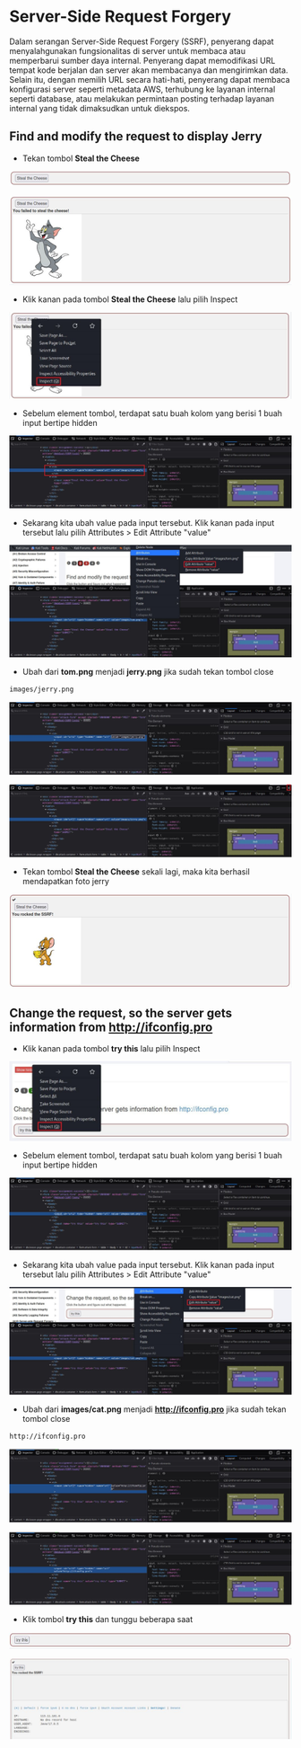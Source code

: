 # Server-Side Request Forgery
Dalam serangan Server-Side Request Forgery (SSRF), penyerang dapat menyalahgunakan fungsionalitas di server untuk membaca atau memperbarui sumber daya internal. Penyerang dapat memodifikasi URL tempat kode berjalan dan server akan membacanya dan mengirimkan data. Selain itu, dengan memilih URL secara hati-hati, penyerang dapat membaca konfigurasi server seperti metadata AWS, terhubung ke layanan internal seperti database, atau melakukan permintaan posting terhadap layanan internal yang tidak dimaksudkan untuk diekspos.

## Find and modify the request to display Jerry
- Tekan tombol **Steal the Cheese**

![alt text](https://github.com/rahardian-dwi-saputra/webgoat/blob/main/assets/Server-side%20request%20forgery/ssrf%201.JPG)

![alt text](https://github.com/rahardian-dwi-saputra/webgoat/blob/main/assets/Server-side%20request%20forgery/ssrf%202.JPG)

- Klik kanan pada tombol **Steal the Cheese** lalu pilih Inspect

![alt text](https://github.com/rahardian-dwi-saputra/webgoat/blob/main/assets/Server-side%20request%20forgery/ssrf%203.JPG)

- Sebelum element tombol, terdapat satu buah kolom yang berisi 1 buah input bertipe hidden

![alt text](https://github.com/rahardian-dwi-saputra/webgoat/blob/main/assets/Server-side%20request%20forgery/ssrf%204.JPG)

- Sekarang kita ubah value pada input tersebut. Klik kanan pada input tersebut lalu pilih Attributes > Edit Attribute "value"

![alt text](https://github.com/rahardian-dwi-saputra/webgoat/blob/main/assets/Server-side%20request%20forgery/ssrf%205.JPG)

- Ubah dari **tom.png** menjadi **jerry.png** jika sudah tekan tombol close
```sh
images/jerry.png
```

![alt text](https://github.com/rahardian-dwi-saputra/webgoat/blob/main/assets/Server-side%20request%20forgery/ssrf%206.JPG)

![alt text](https://github.com/rahardian-dwi-saputra/webgoat/blob/main/assets/Server-side%20request%20forgery/ssrf%207.JPG)

-  Tekan tombol **Steal the Cheese** sekali lagi, maka kita berhasil mendapatkan foto jerry

![alt text](https://github.com/rahardian-dwi-saputra/webgoat/blob/main/assets/Server-side%20request%20forgery/ssrf%208.JPG)

## Change the request, so the server gets information from http://ifconfig.pro
- Klik kanan pada tombol **try this** lalu pilih Inspect

![alt text](https://github.com/rahardian-dwi-saputra/webgoat/blob/main/assets/Server-side%20request%20forgery/ssrf%209.JPG)

- Sebelum element tombol, terdapat satu buah kolom yang berisi 1 buah input bertipe hidden

![alt text](https://github.com/rahardian-dwi-saputra/webgoat/blob/main/assets/Server-side%20request%20forgery/ssrf%2010.JPG)

- Sekarang kita ubah value pada input tersebut. Klik kanan pada input tersebut lalu pilih Attributes > Edit Attribute "value"

![alt text](https://github.com/rahardian-dwi-saputra/webgoat/blob/main/assets/Server-side%20request%20forgery/ssrf%2011.JPG)

- Ubah dari **images/cat.png** menjadi **http://ifconfig.pro** jika sudah tekan tombol close
```sh
http://ifconfig.pro
```

![alt text](https://github.com/rahardian-dwi-saputra/webgoat/blob/main/assets/Server-side%20request%20forgery/ssrf%2012.JPG)

![alt text](https://github.com/rahardian-dwi-saputra/webgoat/blob/main/assets/Server-side%20request%20forgery/ssrf%2013.JPG)

- Klik tombol **try this** dan tunggu beberapa saat

![alt text](https://github.com/rahardian-dwi-saputra/webgoat/blob/main/assets/Server-side%20request%20forgery/ssrf%2014.JPG)

![alt text](https://github.com/rahardian-dwi-saputra/webgoat/blob/main/assets/Server-side%20request%20forgery/ssrf%2015.JPG)
